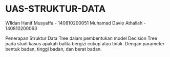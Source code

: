 # UAS-STRUKTUR-DATA

 WIldan Hanif Musyaffa - 140810200051
 Muhamad Davio Athallah - 140810200063

Penerapan Struktur Data Tree dalam pembentukan model Decision Tree pada studi kasus apakah balita bergizi cukup atau tidak.
Dengan parameter bentuk badan, tinggi badan, dan berat badan.
